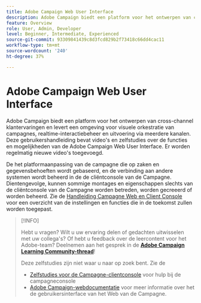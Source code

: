 ```yaml
---
title: Adobe Campaign Web User Interface
description: Adobe Campaign biedt een platform voor het ontwerpen van cross-channel klantervaringen en levert een omgeving voor visuele orkestratie van campagnes, realtime-interactiebeheer en uitvoering via meerdere kanalen. Deze gebruikershandleiding bevat video's en zelfstudies over de functies en mogelijkheden van de Adobe Campaign Web User Interface.
feature: Overview
role: User, Admin, Developer
level: Beginner, Intermediate, Experienced
source-git-commit: 93309841439c8d3fcd829b2f73418c66dd4cac11
workflow-type: tm+mt
source-wordcount: '240'
ht-degree: 37%

---
```


# Adobe Campaign Web User Interface

Adobe Campaign biedt een platform voor het ontwerpen van cross-channel klantervaringen en levert een omgeving voor visuele orkestratie van campagnes, realtime-interactiebeheer en uitvoering via meerdere kanalen. Deze gebruikershandleiding bevat video&#39;s en zelfstudies over de functies en mogelijkheden van de Adobe Campaign Web User Interface. Er worden regelmatig nieuwe video&#39;s toegevoegd.

De het platformaanpassing van de campagne die op zaken en gegevensbehoeften wordt gebaseerd, en de verbinding aan andere systemen wordt beheerd in de de cliëntconsole van de Campagne. Dientengevolge, kunnen sommige montages en eigenschappen slechts van de cliëntconsole van de Campagne worden betreden, worden gecreeerd of worden beheerd. Zie de [Handleiding Campagne Web en Client Console](https://experienceleague.adobe.com/docs/campaign-web/v8/start/capability-matrix.html) voor een overzicht van de instellingen en functies die in de toekomst zullen worden toegepast.

>[!INFO]
> 
> Hebt u vragen? Wilt u uw ervaring delen of gedachten uitwisselen met uw collega&#39;s? Of hebt u feedback over de leercontent voor het Adobe-team? Deelnemen aan het gesprek in de **[Adobe Campaign Learning Community-thread](https://experienceleaguecommunities.adobe.com:443/t5/adobe-campaign-classic/join-the-discussion-on-adobe-campaign-learning/td-p/419096)**!
>
>
> Deze zelfstudies zijn niet waar u naar op zoek bent.
> Zie de
> * [Zelfstudies voor de Campagne-clientconsole](https://experienceleague.adobe.com/docs/campaign-learn/tutorials/overview.html) voor hulp bij de campagneconsole
> * [Adobe Campaign-webdocumentatie](https://experienceleague.adobe.com/docs/campaign-web/v8/campaign-web-home.html) voor meer informatie over het de gebruikersinterface van het Web van de Campagne.

<div id="recs-overview-body-1"></div>
<div id="recs-overview-body-2"></div>
<div id="recs-overview-body-3"></div>
<div id="recs-overview-body-4"></div>
<div id="recs-overview-body-5"></div>
<div id="recs-overview-body-6"></div>

<div id="staff-picks-section">
</div>
